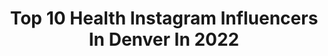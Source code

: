 ---
title: Top 10 Health Instagram Influencers In Denver In 2022
description: >-
  Find top health Instagram influencers in Denver in 2022. Most popular hashtags: #fitness #motivation #fitfam.
platform: Instagram
hits: 52
text_top: See the best Instagram profiles on inBeat.
text_bottom: Our platform holds 52 Instagram influencers like this in Denver, United States for you to contact.
profiles:
  - username: "cassidyeats"
    fullname: >-
      cassidy ✌🏼
    bio: >-
      📍denver • health, wellness, + real life • 🎙 host @podcasss • ww ambassador ☮️ • email me! hello@cassidyeats.com
    location: "United States"
    followers: 24525
    engagement: 291
    commentsToLikes: 0.067220
    id: ck6u4nb2f4p9m0j71rfh8pvcl
    verified: false
    hashtags: "#womensupportingwomen, #womensempowerment, #letsgetsweaty, #ourexercisebrand"
  - username: "dr.colettelarsen"
    fullname: >-
      Colette Larsen, OD
    bio: >-
      👁Prison Eye #Doctor for Colorado✈️ Arizona✈️Florida 💪🏼NPC #wellness Debut 2022 🇳🇴/🇮🇹 but 100% 🇺🇸
    location: "United States"
    followers: 26220
    engagement: 530
    commentsToLikes: 0.040835
    id: ckf5lbdbvp00k0j23l9ar04r3
    verified: false
    hashtags: "#model, #fitnessmotivation, #fitnesslifestyle, #fitgirls"
  - username: "charlespoujade"
    fullname: >-
      Charles Poujade
    bio: >-
      🥇World Champion @worldchasetag 🇫🇷Ninja Warrior Champion Business 📧 Contact.CharlesEtMel@Gmail.com 👇 YOUTUBE 130K👇
    location: "United States"
    followers: 28946
    engagement: 1191
    commentsToLikes: 0.016134
    id: ck0w1letojxfd0i19391ywugj
    verified: false
    hashtags: "#parisianstyle, #fitfrenchies, #freerun, #sportcoach"
  - username: "presley_lynn"
    fullname: >-
      P R E S ✨
    bio: >-
      📍 Denver⁣⁣ Beauty 💋 Health 🌱 Lifestyle ⁣💫⁣⁣ DM or Email to collab 📧
    location: "United States"
    followers: 4360
    engagement: 1931
    commentsToLikes: 0.061798
    id: ck6ucyvqqi6mv0j71p3y5jd8p
    verified: false
    hashtags: ""
  - username: "taylorbelle"
    fullname: >-
      Taylor Belle 🌻
    bio: >-
      denver • student • holistic health & wellness & oh ya, I’m vegan 🌱 • photography page @taylorbelletookthis • backup account @moretaylorbelle
    location: "United States"
    followers: 31513
    engagement: 274
    commentsToLikes: 0.052555
    id: ck0w4fewryaxv0i1918jb6u0e
    verified: false
    hashtags: "#vegan, #worldveganday"
  - username: "nuttinelli"
    fullname: >-
      Janelle | Plant-Based Blog
    bio: >-
      🌿 all things health 🥥 hawaii x denver x 24 x #nuttinelli ⤵️ recipes, discount codes, & more!
    location: "United States"
    followers: 8051
    engagement: 523
    commentsToLikes: 0.150719
    id: ck0w5offn4ni70i19x79yxt2y
    verified: false
    hashtags: "#nuttinelli"
  - username: "kaileyykennedy"
    fullname: >-
      Kailey Kennedy
    bio: >-
      📍Denver, CO 🌱 Fitness, Health, and Wellness 💫 Certified Health Coach
    location: "United States"
    followers: 2732
    engagement: 3958
    commentsToLikes: 0.032027
    id: ck8t1l0mrw5wm0j78r6ubz8xm
    verified: false
    hashtags: "#blackouttuesday"
  - username: "myuglyacne"
    fullname: >-
      Hiiii I’m Hayley
    bio: >-
      Follow me on my journey to clear skin Acne positivity ✨ Mental Health 🧠 Body positivity 👙 Skin positivity 💛 Acne is ugly, you are not Denver, CO 😀
    location: "United States"
    followers: 7608
    engagement: 999
    commentsToLikes: 0.084927
    id: ck5hrssk0vf4a0i1197lxzcxd
    verified: false
    hashtags: "#zitsticka, #zittycommitteee, #zittycommittee, #hyperfade"
  - username: "emmygazaway"
    fullname: >-
      Emmy Gazaway
    bio: >-
      ✖️ Denver, CO📍 ✖️ NASM Personal trainer
    location: "United States"
    followers: 4222
    engagement: 3473
    commentsToLikes: 0.073635
    id: ck14ib8hvejqu0i19a5k9ilft
    verified: false
    hashtags: "#fitgirls, #healthylifestyle, #motivated, #fitcollegestudent"
  - username: "_brialee"
    fullname: >-
      Bria Lee
    bio: >-
      🌎Denver, CO 😊Spread positivity & be kind 📸Health & Fitness Content Creator 💪🏽CrossFitter Marketing Manager for @macrostax 📧brialee3@gmail.com
    location: "United States"
    followers: 122325
    engagement: 601
    commentsToLikes: 0.022389
    id: ck1354hvrznx70i1955ojh1p3
    verified: false
    hashtags: "#crossfitwoods, #girlswholift, #fullbodyworkout, #bodyweightworkout"
---